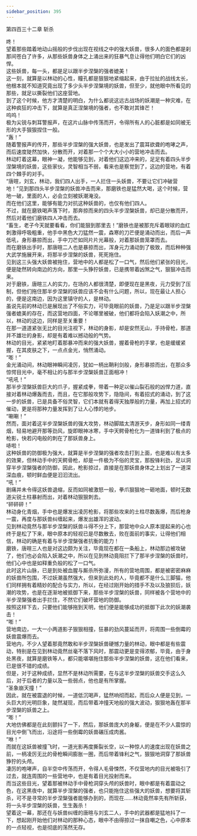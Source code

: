 ```yaml
---
sidebar_position: 395
---
```

 第四百三十二章 斩杀


咚！  
望着那些踏着地动山摇般的步伐出现在视线之中的强大妖兽，很多人的面色都是刹那间苍白了许多，从那些妖兽身体之上涌出来的狂暴气息让得他们明白它们的凶悍。  
这些妖兽，每一头，都是足以跟半步涅槃的强者媲美！  
这一刻，就算是以林动的心性，瞳孔都是狠狠地紧缩起来，由于拉扯的战线太长，他根本就不知道究竟出现了多少头半步涅槃境的妖兽，但至少，就他眼中所看见的那些，就足以撕裂他们这座营地。  
到了这个时候，他方才清楚的明白，为什么都说这远古战场的妖潮是一种灾难，在这种疯狂的冲击下，就算是真正涅槃境的强者，也不敢对其锋芒！  
呜呜！  
极为尖锐与刺耳警报声，在这片山脉中传荡而开，令得所有人的心脏都是如同被无形的大手狠狠捏住一般。  
“轰！”  
随着警报声的传开，那些半步涅槃的强大妖兽，也是发出了震耳欲聋的咆哮之声，而后速度陡然加快，分散而开，对着那一个个大大小小的营地冲击而去。  
林动盯着这幕，眼神一凝，他能够见到，对着他们这边冲来的，足足有着四头半步涅槃境的妖兽，这些家伙，灵智相当不弱，看来也是察觉到了，这边的营地，有着四个棘手的对手。  
“唐暄，刘玄，林动，我们四人出手，一人拦住一头妖兽，不要让它们冲破营地！”见到那四头半步涅槃的妖兽冲击而来，那磨铁也是猛然大喝，这个时候，营地一破，里面的人，必会立刻被妖潮淹没。  
而在他们这里，能够有能力对抗这种妖兽的，也仅有他们四人。  
不过，就在磨铁喝声落下时，那奔掠而来的四头半步涅槃妖兽，却已是分散而开，然后对着他们磨铁四人冲击而去。  
“畜生，老子今天就要看看，你们能狠到那里去！”磨铁也是被那充斥着眼球的血红刺激得呼吸粗重，他手中黑色大刀猛然一震，森寒的刀芒便是涌动而出，而后一声低吼，身形暴掠而出，手中刀芒如同片片光幕般，对着那妖兽笼罩而去。  
而在磨铁出手时，那唐暄二人也是暴掠而出，浑身元力涌动到了极致，而后种种强大武学施展开来，将那半步涅槃的妖兽，死死拖住。  
见到这三头强大妖兽被拖住，营地中的人都是松了一口气，然后他们紧张的目光，便是陡然转向南边的方向，那里一头狰狞妖兽，已是携带着凶煞之气，狠狠冲击而来。  
对于磨铁，唐暄三人的实力，在场的人都很清楚，即便现在是黑夜，元力受到了压制，但他们拖住那半步涅槃的妖兽应该不会有什么问题，所以，现在最让人担心的，便是这南边，因为这里镇守的人，是林动。  
虽说先前的林动已是展现出了不俗实力，可毕竟眼前的妖兽，乃是足以跟半步涅槃强者媲美的存在，而这营地四面，不论哪里被破，他们都将会陷入妖潮之中，所以，林动的这边，同样是至关重要！  
在那一道道紧张无比的目光注视下，林动的身影，却是安然无山，手持骨枪，那道并不雄壮的身影，却是有着难以撼动般的气势。  
林动的目光，紧紧地盯着那暴冲而来的强大妖兽，握着骨枪的手掌，也是缓缓紧握，在其皮肤之下，一点点金光，悄然涌动。  
“嘭！”  
金光涌动间，林动眼神瞬间凌厉，犹如一柄出鞘利剑般，身形暴掠而出，在那众多惊愕目光中，毫不相让的与那半步涅槃妖兽正面相冲！  
“吼吼！”  
那半步涅槃妖兽巨大的爪子，握紧成拳，带着一种足以催山裂石般的凶悍力道，直接对着林动爆轰而去，而且，在它那般攻势下，隐隐间，有着招式的涌动，到了这一步的妖兽，已是具备不俗灵智，它们本就有着得天独厚般的力量，再加上招式的催动，更是将那种力量发挥到了让人心悸的地步。  
“唰唰！”  
然而，面对着这半步涅槃妖兽的强大攻势，林动脚踏太清游天步，身形如同一缕青烟，轻易地避开那等劲风，旋即眼神冰寒，手中天鳄骨枪化为一道锋利到了极点的枪影，快若闪电般的刺在了那妖兽身上。  
哧啦！  
这种妖兽的防御极为强大，就算是半步涅槃的强者攻击打到上面，也是难以有太多的效果，但林动手中的天鳄骨枪，却是一件极为不俗的灵宝，那股锋利劲，足以洞穿半步涅槃强者的防御，因此，枪影掠过，直接是在那妖兽身体之上划出了一道深深血痕，顿时鲜血便是汩汩流出。  
“吼！”  
剧痛并未令得这妖兽退缩，反而如同被激怒一般，拳爪狠狠地一砸地面，顿时无数道尖锐土柱暴射而出，对着林动狠狠刺去。  
“砰砰砰！”  
林动身化青烟，手中也是爆发出凌厉枪影，将那些攻来的土柱尽数轰爆，而后枪身一震，再度与那妖兽纠缠起来，爆发出雄浑的波动。  
见到林动竟然与那半步涅槃的妖兽斗得不分上下，那营地中众人原本提起来的心也终于是松了下来，眼中原本的轻视已是尽数散去，败在面前的事实，让得他们相信，林动的确是有着与半步涅槃强者抗衡的能力！  
磨铁，唐暄三人也是对这边颇为关注，毕竟现在都在一条船上，林动那边被攻破了，他们也必会陷入妖潮之中，所以在见到林动竟阻拦下了那半步涅槃的妖兽时，他们心中也是如释重负般的松了一口气。  
此时这片山脉，已是到处被血腥与厮杀所弥漫，所有的营地周围，都是被密密麻麻的妖兽所包围，不过妖潮虽然强大，但来到此处的人，毕竟都不是什么三脚猫，他们同样拥有着精妙的配合与实力，所以，在经过刚开始的措手不及以及狼狈后，妖潮的攻势，也是在逐渐地被抵御下来，那些半步涅槃的妖兽，同样被各个营地中的半步涅槃强者出手拦住，不然它们破坏营地的防御。  
按照这样下去，只要他们能够拖到天明，他们便是能够成功的抵御下此次的妖潮袭击！  
“嘭！”  
营地南边，一大一小两道影子狠狠相撞，狂暴的劲风蔓延而开，将周围一些倒霉的妖兽震爆而去。  
营地内，不少人望着那竟然敢和半步涅槃妖兽硬憾力量的林动，眼中都是有些震动，特别是在见到林动竟然丝毫不落下风时，那震动更是变得浓郁，毕竟，由于身处黑夜，就算是磨铁等人，都只能堪堪拖住那些半步涅槃的妖兽，这在他们看来，已是很不错的成绩。  
但是，对于这种成绩，显然不是林动所需要，在与这半步涅槃的妖兽交手这么久后，对于后者的力量以及一些弱点，他也是有所掌握。  
“圣象崩天撞！”  
因此，就在被震退的时候，一道低沉喝声，猛然响彻而起，而后众人便是见到，一头巨大的光明巨象，陡然凝现，而后带着冲撞天地般的强大波动，狠狠地轰在那半步涅槃的妖兽之上。  
“嘭！”  
大地仿佛都是在此刻颤抖了一下，然后，那妖兽庞大的身躯，便是在不少人震惊的目光中倒飞而出，沿途将一些倒霉的妖兽碾压成肉酱。  
“咻！”  
而就在这妖兽被撞飞时，一道光影再度撕裂长空，以一种惊人的速度出现在妖兽之前，一柄凌厉无比的骨枪瞬间膨胀一圈，而后带着锋利之气，狠狠地洞穿了那妖兽狰狞的头颅。  
凄厉的咆哮声，自半空中传荡而开，令得人毛骨悚然，不仅营地内的目光被吸引了过去，就连周围的一些营地中，也是有着目光投射而来。  
而当这些目光，望着那被林动手中骨枪洞穿头颅的妖兽时，眼中都是有着震动之色，在这黑夜中，就算半步涅槃的强者，也只能拖住这些强大的妖兽，想要将其斩杀，可不是寻常的半步涅槃强者能够办到的，而现在……林动竟然率先有所斩获，将一头半步涅槃的妖兽，生生轰杀！  
望着这一幕，那还在与妖兽纠缠的唐暄与刘玄二人，手中的武器都是猛地抖了一下，想起刚开始他们对林动的那种心态，眼中不由得掠过一抹自嘲之色，心中原本的一点轻视，也是彻底的荡然无存。  
  
  
